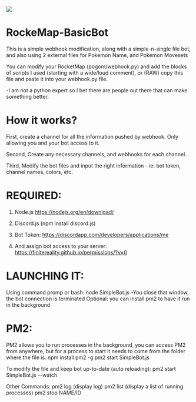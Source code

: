 <img src="http://doctypestudios.com/PMAP/SimpleBot.jpg" />

# RockeMap-BasicBot
This is a simple webhook modification, along with a simple-n-single file bot, and 
also using 2 external files for Pokemon Name, and Pokemon Movesets

You can modify your RocketMap (pogom/webhook.py) and add the blocks of scripts I used (starting with a wide/loud comment), 
or (RAW) copy this file and paste it into your webhook.py file.

-I am not a python expert so I bet there are people out there that can make something better.

# How it works?
First, create a channel for all the information pushed by webhook. Only allowing you and your bot access to it.

Second, Create any necessary channels, and webhooks for each channel.

Third, Modify the bot files and input the right information - ie: bot token, channel names, colors, etc.

# REQUIRED:
1) Node.js https://nodejs.org/en/download/  

2) Discord.js (npm install discord.js) 

3) Bot Token: https://discordapp.com/developers/applications/me  

4) And assign bot access to your server: https://finitereality.github.io/permissions/?v=0

# LAUNCHING IT:
Using command promp or bash: node SimpleBot.js
-You close that window, the bot connection is terminated
Optional: you can install pm2 to have it run in the background

# PM2:
PM2 allows you to run processes in the background, you can access PM2 from anywhere, but for a process to start it needs to come from the folder where the file is.
npm install pm2 -g
pm2 start SimpleBot.js

To modify the file and keep bot up-to-date (auto reloading):
pm2 start SimpleBot.js --watch

Other Commands:
pm2 log (display log)
pm2 list (display a list of running processes)
pm2 stop NAME/ID
